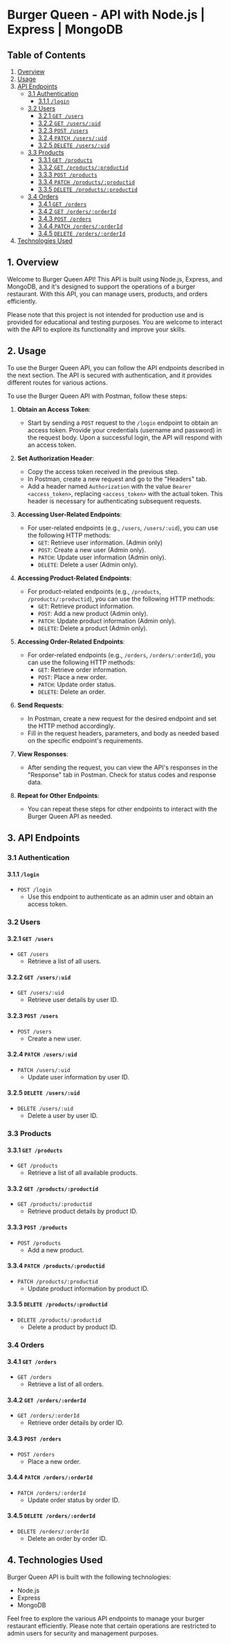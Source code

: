 # Burger Queen - API with Node.js | Express | MongoDB

## Table of Contents

1. [Overview](#1-overview)
2. [Usage](#2-usage)
3. [API Endpoints](#3-api-endpoints)
    - [3.1 Authentication](#3.1-authentication)
        - [3.1.1 `/login`](#3.1.1-login)
    - [3.2 Users](#3.2-users)
        - [3.2.1 `GET /users`](#3.2.1-get-users)
        - [3.2.2 `GET /users/:uid`](#3.2.2-get-users-uid)
        - [3.2.3 `POST /users`](#3.2.3-post-users)
        - [3.2.4 `PATCH /users/:uid`](#3.2.4-patch-users-uid)
        - [3.2.5 `DELETE /users/:uid`](#3.2.5-delete-users-uid)
    - [3.3 Products](#3.3-products)
        - [3.3.1 `GET /products`](#3.3.1-get-products)
        - [3.3.2 `GET /products/:productid`](#3.3.2-get-products-productid)
        - [3.3.3 `POST /products`](#3.3.3-post-products)
        - [3.3.4 `PATCH /products/:productid`](#3.3.4-patch-products-productid)
        - [3.3.5 `DELETE /products/:productid`](#3.3.5-delete-products-productid)
    - [3.4 Orders](#3.4-orders)
        - [3.4.1 `GET /orders`](#3.4.1-get-orders)
        - [3.4.2 `GET /orders/:orderId`](#3.4.2-get-orders-orderid)
        - [3.4.3 `POST /orders`](#3.4.3-post-orders)
        - [3.4.4 `PATCH /orders/:orderId`](#3.4.4-patch-orders-orderid)
        - [3.4.5 `DELETE /orders/:orderId`](#3.4.5-delete-orders-orderid)
4. [Technologies Used](#4-technologies-used)

## 1. Overview

Welcome to Burger Queen API! This API is built using Node.js, Express, and MongoDB, and it's designed to support the operations of a burger restaurant. With this API, you can manage users, products, and orders efficiently.

Please note that this project is not intended for production use and is provided for educational and testing purposes. You are welcome to interact with the API to explore its functionality and improve your skills.

## 2. Usage

To use the Burger Queen API, you can follow the API endpoints described in the next section. The API is secured with authentication, and it provides different routes for various actions.

To use the Burger Queen API with Postman, follow these steps:

1. **Obtain an Access Token**:
   - Start by sending a `POST` request to the `/login` endpoint to obtain an access token. Provide your credentials (username and password) in the request body. Upon a successful login, the API will respond with an access token.

2. **Set Authorization Header**:
   - Copy the access token received in the previous step.
   - In Postman, create a new request and go to the "Headers" tab.
   - Add a header named `Authorization` with the value `Bearer <access_token>`, replacing `<access_token>` with the actual token. This header is necessary for authenticating subsequent requests.

3. **Accessing User-Related Endpoints**:
   - For user-related endpoints (e.g., `/users`, `/users/:uid`), you can use the following HTTP methods:
     - `GET`: Retrieve user information. (Admin only)
     - `POST`: Create a new user (Admin only).
     - `PATCH`: Update user information (Admin only).
     - `DELETE`: Delete a user (Admin only).

4. **Accessing Product-Related Endpoints**:
   - For product-related endpoints (e.g., `/products`, `/products/:productid`), you can use the following HTTP methods:
     - `GET`: Retrieve product information.
     - `POST`: Add a new product (Admin only).
     - `PATCH`: Update product information (Admin only).
     - `DELETE`: Delete a product (Admin only).

5. **Accessing Order-Related Endpoints**:
   - For order-related endpoints (e.g., `/orders`, `/orders/:orderId`), you can use the following HTTP methods:
     - `GET`: Retrieve order information.
     - `POST`: Place a new order.
     - `PATCH`: Update order status.
     - `DELETE`: Delete an order.

6. **Send Requests**:
   - In Postman, create a new request for the desired endpoint and set the HTTP method accordingly.
   - Fill in the request headers, parameters, and body as needed based on the specific endpoint's requirements.

7. **View Responses**:
   - After sending the request, you can view the API's responses in the "Response" tab in Postman. Check for status codes and response data.

8. **Repeat for Other Endpoints**:
   - You can repeat these steps for other endpoints to interact with the Burger Queen API as needed.

## 3. API Endpoints

### 3.1 Authentication

#### 3.1.1 `/login`

* `POST /login`
    - Use this endpoint to authenticate as an admin user and obtain an access token.

### 3.2 Users

#### 3.2.1 `GET /users`

* `GET /users`
    - Retrieve a list of all users.

#### 3.2.2 `GET /users/:uid`

* `GET /users/:uid`
    - Retrieve user details by user ID.

#### 3.2.3 `POST /users`

* `POST /users`
    - Create a new user.

#### 3.2.4 `PATCH /users/:uid`

* `PATCH /users/:uid`
    - Update user information by user ID.

#### 3.2.5 `DELETE /users/:uid`

* `DELETE /users/:uid`
    - Delete a user by user ID.

### 3.3 Products

#### 3.3.1 `GET /products`

* `GET /products`
    - Retrieve a list of all available products.

#### 3.3.2 `GET /products/:productid`

* `GET /products/:productid`
    - Retrieve product details by product ID.

#### 3.3.3 `POST /products`

* `POST /products`
    - Add a new product.

#### 3.3.4 `PATCH /products/:productid`

* `PATCH /products/:productid`
    - Update product information by product ID.

#### 3.3.5 `DELETE /products/:productid`

* `DELETE /products/:productid`
    - Delete a product by product ID.

### 3.4 Orders

#### 3.4.1 `GET /orders`

* `GET /orders`
    - Retrieve a list of all orders.

#### 3.4.2 `GET /orders/:orderId`

* `GET /orders/:orderId`
    - Retrieve order details by order ID.

#### 3.4.3 `POST /orders`

* `POST /orders`
    - Place a new order.

#### 3.4.4 `PATCH /orders/:orderId`

* `PATCH /orders/:orderId`
    - Update order status by order ID.

#### 3.4.5 `DELETE /orders/:orderId`

* `DELETE /orders/:orderId`
    - Delete an order by order ID.

## 4. Technologies Used

Burger Queen API is built with the following technologies:

- Node.js
- Express
- MongoDB

Feel free to explore the various API endpoints to manage your burger restaurant efficiently. Please note that certain operations are restricted to admin users for security and management purposes.
